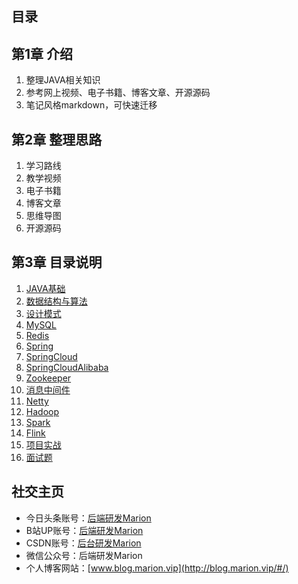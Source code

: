 ## 目录

## 第1章 介绍
1. 整理JAVA相关知识
2. 参考网上视频、电子书籍、博客文章、开源源码
3. 笔记风格markdown，可快速迁移

## 第2章 整理思路
1. 学习路线
2. 教学视频
3. 电子书籍
4. 博客文章
5. 思维导图
6. 开源源码

## 第3章 目录说明
1. [JAVA基础](/JAVA基础)
2. [数据结构与算法](/数据结构与算法)
3. [设计模式](/设计模式)
3. [MySQL](/MySQL)
4. [Redis](/Redis)
4. [Spring](/Spring全家桶)
4. [SpringCloud](/Spring全家桶/SpringCloud)
4. [SpringCloudAlibaba](/Spring全家桶/SpringCloudAlibaba)
4. [Zookeeper](/消息中间件)
4. [消息中间件](/Spring全家桶/SpringCloudAlibaba)
4. [Netty](/Spring全家桶/SpringCloudAlibaba)
4. [Hadoop](/大数据/Hadoop)
4. [Spark](/大数据/Spark)
4. [Flink](/大数据/Flink)
4. [项目实战](/项目实战)
4. [面试题](/JAVA高级面试题)

## 社交主页
- 今日头条账号：[后端研发Marion](https://www.toutiao.com/c/user/token/MS4wLjABAAAAChrLQhHvIVE31-TLHrkth8_9uQLhosRHQmKC5jkat70/)
- B站UP账号：[后端研发Marion](https://space.bilibili.com/269097482)
- CSDN账号：[后台研发Marion](https://blog.csdn.net/luomao2012)
- 微信公众号：后端研发Marion
- 个人博客网站：[www.blog.marion.vip](http://blog.marion.vip/#/)